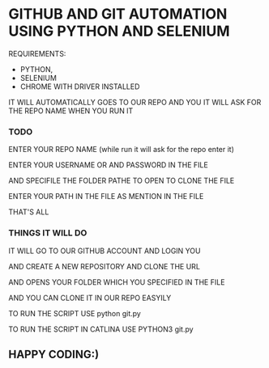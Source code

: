 
# GITHUB AND GIT AUTOMATION USING PYTHON AND SELENIUM


REQUIREMENTS:
  * PYTHON,
  * SELENIUM
  * CHROME WITH DRIVER INSTALLED
  
  
 IT WILL AUTOMATICALLY GOES TO OUR REPO AND YOU IT WILL ASK FOR THE REPO NAME WHEN YOU RUN IT 
 
 ### TODO
 
 ENTER YOUR REPO NAME (while run it will ask for the repo enter it)
 
 ENTER YOUR USERNAME OR AND PASSWORD IN THE FILE
 
 AND SPECIFILE THE FOLDER PATHE TO OPEN TO CLONE THE FILE
 
 ENTER YOUR PATH IN THE FILE AS MENTION IN THE FILE
 
 THAT'S ALL 
 
 
 
### THINGS IT WILL DO 
 
 
  IT WILL GO TO OUR GITHUB ACCOUNT AND LOGIN YOU 
 
 AND CREATE A NEW REPOSITORY AND CLONE THE URL
 
 AND OPENS YOUR FOLDER WHICH YOU SPECIFIED IN THE FILE 
 
 AND YOU CAN CLONE IT IN OUR REPO EASYILY 
  
  
 TO RUN THE SCRIPT USE python git.py
 
 TO RUN THE SCRIPT IN CATLINA USE PYTHON3 git.py
 
 
 
##  HAPPY CODING:)
   
